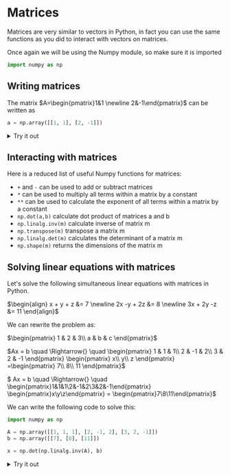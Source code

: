 <script type="text/x-mathjax-config">
  MathJax.Hub.Config({
    tex2jax: {
      inlineMath: [ ['$','$'], ["\\(","\\)"] ],
      processEscapes: true
    }
  });
</script>

<script type="text/javascript" async
  src="https://cdnjs.cloudflare.com/ajax/libs/mathjax/2.7.5/MathJax.js?config=TeX-MML-AM_CHTML">
</script>

# Matrices

Matrices are very similar to vectors in Python, in fact you can use the same functions as you did to interact with vectors on matrices.

Once again we will be using the Numpy module, so make sure it is imported

```python
import numpy as np
```

## Writing matrices

The matrix $A=\begin{pmatrix}1&1 \newline 2&-1\end{pmatrix}$  can be written as


```python
a = np.array([[1, 1], [2, -1]])
```

<details>
<summary>Try it out</summary>

<iframe src="https://trinket.io/embed/python3/0820cff9f2?outputOnly=true&runOption=console&start=result" width="100%" height="356" frameborder="0" marginwidth="0" marginheight="0" allowfullscreen></iframe>
```

</details>

## Interacting with matrices

Here is a reduced list of useful Numpy functions for matrices:

- `+` and `-` can be used to add or subtract matrices
- `*` can be used to multiply all terms within a matrix by a constant
- `**` can be used to calculate the exponent of all terms within a matrix by a constant
- `np.dot(a,b)` calculate dot product of matrices a and b
- `np.linalg.inv(m)` calculate inverse of matrix m
- `np.transpose(m)` transpose a matrix m
- `np.linalg.det(m)` calculates the determinant of a matrix m
- `np.shape(m)` returns the dimensions of the matrix m

## Solving linear equations with matrices

Let's solve the following simultaneous linear equations with matrices in Python.

$\begin{align}
x + y + z &=  7  \newline 
2x -y + 2z &=  8  \newline 
3x + 2y -z &=  11 \end{align}$

We can rewrite the problem as:

$\begin{pmatrix}
1 & 2 & 3\\
a & b & c
\end{pmatrix}$

$Ax = b
\quad \Rightarrow{} \quad
\begin{pmatrix}
1 & 1 & 1\\
2 & -1 & 2\\
3 & 2 & -1
\end{pmatrix}
\begin{pmatrix}
x\\
y\\
z
\end{pmatrix}
=\begin{pmatrix}
7\\
8\\
11
\end{pmatrix}$


$ Ax = b \quad \Rightarrow{} \quad \begin{pmatrix}1&1&1\\2&-1&2\\3&2&-1\end{pmatrix} \begin{pmatrix}x\\y\\z\end{pmatrix} = \begin{pmatrix}7\\8\\11\end{pmatrix}$

We can write the following code to solve this:

```python
import numpy as np

A = np.array([[1, 1, 1], [2, -1, 2], [3, 2, -1]])
b = np.array([[7], [8], [11]])

x = np.dot(np.linalg.inv(A), b)
```

<details>
<summary>Try it out</summary>

<iframe src="https://trinket.io/embed/python3/f3822fe411?outputOnly=true&runOption=console&start=result" width="100%" height="356" frameborder="0" marginwidth="0" marginheight="0" allowfullscreen></iframe>
